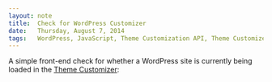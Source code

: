 ```yaml
---
layout: note
title:  Check for WordPress Customizer
date:   Thursday, August 7, 2014
tags:   WordPress, JavaScript, Theme Customization API, Theme Customizer
---
```


A simple front-end check for whether a WordPress site is currently being loaded in the [Theme Customizer](https://codex.wordpress.org/Theme_Customization_API):

<div data-gist="71b7973837a39db6a49f"></div>